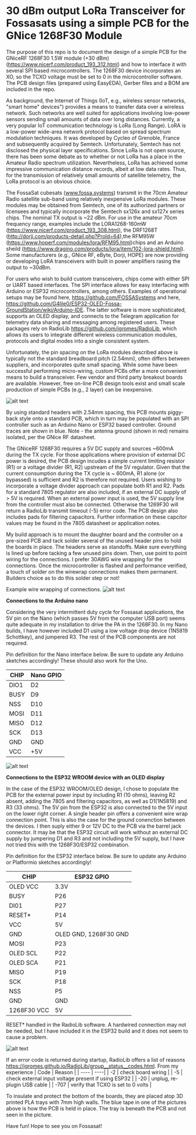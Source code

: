 # 30 dBm output LoRa Transceiver for Fossasats using a simple PCB for the GNice 1268F30 Module


The purpose of this repo is to document the design of a simple PCB for the GNiceRF 1268F30 1.5W module (+30 dBm) (https://www.nicerf.com/product_193_312.html) and how to interface it with several SPI based microcontrollers.  The 1268F30 device incorporates an XO, so the TCXO voltage must be set to 0 in the microcontroller software.  The PCB design files (prepared using EasyEDA), Gerber files and a BOM are included in the repo. 

As background, the Internet of Things (IoT, e.g., wireless sensor networks, "smart home" devices") provides a means to transfer data over a wireless network. Such networks are well suited for applications involving low-power sensors sending small amounts of data over long distances. Currently, a very popular IoT communication technology is LoRa (Long Range).  LoRA is a low-power wide-area network protocol based on spread spectrum modulation techniques. It was developed by Cycleo of Grenoble, France and subsequently acquired by Semtech. Unfortunately, Semtech has not disclosed the physical layer specifications. Since LoRa is not open source, there has been some debate as to whether or not LoRa has a place in the Amateur Radio spectrum utilization.  Nevertheless, LoRa has achieved some impressive communication distance records, albeit at low data rates. Thus, for the transmission of relatively small amounts of satellite telemetry, the LoRa protocol is an obvious choice.

The FossaSat cubesats (www.fossa.systems) transmit in the 70cm Amateur Radio satellite sub-band using relatively inexpensive LoRa modules.  These modules may be obtained from Semtech, one of its authorized partners or licensees and typically incorporate the Semtech sx126x and sx127x series chips. The nominal TX output is ~22 dBm.  For use in the amateur 70cm frequency range, examples include the LORA1268-160mW (https://www.nicerf.com/product_193_308.html), the DRF1268T (http://dorji.com/products-detail.php?ProId=64),the RFM95W (https://www.hoperf.com/modules/lora/RFM95.html)chips and an Arduino sheild (https://www.dragino.com/products/lora/item/102-lora-shield.html).  Some manufacturers (e.g., GNice RF, eByte, Dorji, HOPE) are now providing or developing LoRA transceivers with built in power amplifiers rasing the output to ~30dBm. 

For users who wish to build custom transceivers, chips come with either SPI or UART based interfaces. The SPI interface allows for easy interfacing with Arduino or ESP32 microcontrollers, among others.  Examples of operational setups may be found here, https://github.com/FOSSASystems and here, https://github.com/G4lile0/ESP32-OLED-Fossa-GroundStation/wiki/Arduino-IDE.  The latter software is more sophisticated, supports an OLED display, and connects to the Telegram application for telemetry data sharing and messaging among registered users.  These packages rely on RadioLib https://github.com/jgromes/RadioLib, which allows its users to integrate different wireless communication modules, protocols and digital modes into a single consistent system.

Unfortunately, the pin spacing on the LoRa modules described above is typically not the standard breadboard pitch (2.54mm), often differs between suppliers, and incorporates quite small spacing.  While some have been successful performing micro-wiring, custom PCBs offer a more convenient means to build a transceiver.  Few vendor and third party breakout boards are available.  However, free on-line PCB design tools exist and small scale production of simple PCBs (e.g., 2 layer) can be inexpensive.  



![alt text](https://github.com/N6RFM/LoRA-PCB/blob/master/pix/PCBv1.2.png)

By using standard headers with 2.54mm spacing, this PCB mounts piggy-back style onto a standard PCB, which in turn may be populated with an SPI controller such as an Arduino Nano or ESP32 based controller.  Ground traces are shown in blue.  Note - the antenna ground (shown in red) remains isolated, per the GNice RF datasheet. 

The GNiceRF 1268F30 requires a 5V DC supply and sources ~600mA during the TX cycle. For those applications where provision of external DC power is desired, the PCB design incudes a simple current limiting resistor (R1) or a voltage divider (R1, R2) upstream of the 5V regulator.  Given that the current consumption during the TX cycle is ~ 600mA, R1 alone (or bypassed) is sufficient and R2 is therefore not required. Users wishing to incorporate a voltage divider approach can populate both R1 and R2.  Pads for a standard 7805 regulator are also included, if an external DC supply of > 5V is required.  When an external power input is used, the 5V supply line from the controller must also be connected.  Otherwise the 1269F30 will return a RadioLib transmit timeout (-5) error code. The PCB design also includes pads for filtering capacitors.  Further information on these capcitor values may be found in the 7805 datasheet or application notes. 

My build approach is to mount the daughter board and the controller on a pre-sized PCB and tack solder several of the unused header pins to hold the boards in place.  The headers serve as standoffs.  Make sure everything is lined up before tacking a few unused pins down.  Then, use point to point wiring for the connections.  I prefer 30AWG wire wrapping for the connections.  Once the microcontroller is flashed and performance verified, a touch of solder on the wirewrap connections makes them permanent.  Builders choice as to do this solder step or not!

Example wire wrapping of connections.
![alt text](https://github.com/N6RFM/LoRA-PCB/blob/master/pix/IMG_4491.PNG)

**Connections to the Arduino nano**

Considering the very intermittent duty cycle for Fossasat applications, the 5V pin on the Nano (which passes 5V from the computer USB port) seems quite adequate in my installation to drive the PA in the 1268F30. In my Nano builds, I have however included D1 using a low voltage drop device (1N5819 Schottkey), and jumpered R3.  The rest of the PCB components are not required.  

Pin definition for the Nano interface below.  Be sure to update any Arduino sketches accordingly!  These should also work for the Uno.

| CHIP | Nano GPIO |
| ---- | ----|
| DIO1 | D2 |
| BUSY | D9 |
| NSS  | D10 |
| MOSI | D11 |
| MISO | D12 |
| SCK  | D13 |
| GND  | GND |
| VCC  | +5V  |

![alt text](https://github.com/N6RFM/LoRA-PCB/blob/master/pix/IMG_4483.png)

**Connections to the ESP32 WROOM device with an OLED display**

In the case of the ESP32 WROOM/OLED design, I chose to populate the PCB for the external power input by including R1 (10 ohms), leaving R2 absent, adding the 7805 and filtering capacitors, as well as D1(1N5819) and R3 (33 ohms).  The 5V pin from the ESP32 is also connected to the 5V input on the lower right corner.  A single header pin offers a convenient wire wrap connection point.  This is also the case for the ground conenction between the devices.  I then suply either 9 or 12V DC to the PCB via the barrel jack connector.  It may be that the ESP32 circuit will work without an external DC supply by jumpering D1 and R3 and not including the 5V supply, but I have not tried this with the 1268F30/ESP32 combination.

Pin definition for the ESP32 interface below.  Be sure to update any Arduino or Platformio sketches accordingly!

| CHIP | ESP32 GPIO |
| ---- | ----|
| OLED VCC | 3.3V |
| BUSY | P26 |
| DI01  | P27 |
| RESET* | P14 |
| VCC | 5V |
| GND  | OLED GND, 1268F30 GND |
| MOSI | P23 |
| OLED SCL | P22 |
| OLED SCA | P21 |
| MISO | P19 |
| SCK | P18 |
| NSS | P5 |
| GND  | GND |
| 1268F30 VCC  | 5V  |

RESET* handled in the RadioLib software. A hardwired connection may not be needed, but I have included it  in the ESP32 build and it does not seem to cause a problem.

![alt text](https://github.com/N6RFM/LoRA-PCB/blob/master/pix/IMG_4444.png)

If an error code is returned during startup, RadioLib offers a list of reasons https://jgromes.github.io/RadioLib/group__status__codes.html. 
From my experience
| Code | Reason |
| ---- | ----|
| -2 | check board wiring |
| -5 | check external input voltage present if using ESP32 |
| -20 | unplug, re-plugin USB cable |
| -707  | verify that TCXO is set to 0 volts |

To insulate and protect the bottom of the boards, they are placed atop 3D printed PLA trays with 7mm high walls.  The blue tape in one of the pictures above is how the PCB is held in place.  The tray is beneath the PCB and not seen in the picture. 

Have fun!  Hope to see you on Fossasat!
